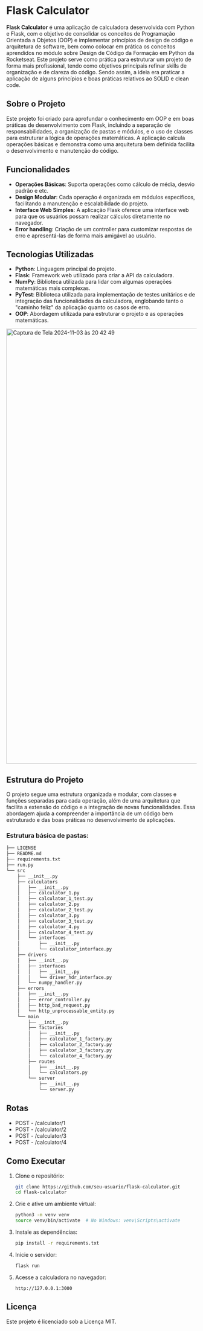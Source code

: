 # Flask Calculator

**Flask Calculator** é uma aplicação de calculadora desenvolvida com Python e Flask, com o objetivo de consolidar os conceitos de Programação Orientada a Objetos (OOP) e implementar princípios de design de código e arquitetura de software, bem como colocar em prática os conceitos aprendidos no módulo sobre Design de Código da Formação em Python da Rocketseat. Este projeto serve como prática para estruturar um projeto de forma mais profissional, tendo como objetivos principais refinar skills de organização e de clareza do código.
Sendo assim, a ideia era praticar a aplicação de alguns princípios e boas práticas relativos ao SOLID e clean code.

## Sobre o Projeto

Este projeto foi criado para aprofundar o conhecimento em OOP e em boas práticas de desenvolvimento com Flask, incluindo a separação de responsabilidades, a organização de pastas e módulos, e o uso de classes para estruturar a lógica de operações matemáticas. A aplicação calcula operações básicas e demonstra como uma arquitetura bem definida facilita o desenvolvimento e manutenção do código. 

## Funcionalidades

- **Operações Básicas**: Suporta operações como cálculo de média, desvio padrão e etc.
- **Design Modular**: Cada operação é organizada em módulos específicos, facilitando a manutenção e escalabilidade do projeto.
- **Interface Web Simples**: A aplicação Flask oferece uma interface web para que os usuários possam realizar cálculos diretamente no navegador.
- **Error handling**: Criação de um controller para customizar respostas de erro e apresentá-las de forma mais amigável ao usuário.

## Tecnologias Utilizadas

- **Python**: Linguagem principal do projeto.
- **Flask**: Framework web utilizado para criar a API da calculadora.
- **NumPy**: Biblioteca utilizada para lidar com algumas operações matemáticas mais complexas.
- **PyTest**: Biblioteca utilizada para implementação de testes unitários e de integração das funcionalidades da calculadora, englobando tanto o "caminho feliz" da aplicação quanto os casos de erro.
- **OOP**: Abordagem utilizada para estruturar o projeto e as operações matemáticas.

<img width="1153" alt="Captura de Tela 2024-11-03 às 20 42 49" src="https://github.com/user-attachments/assets/bcf4831a-08aa-4d50-9c46-6e54d968e014">


## Estrutura do Projeto

O projeto segue uma estrutura organizada e modular, com classes e funções separadas para cada operação, além de uma arquitetura que facilita a extensão do código e a integração de novas funcionalidades. Essa abordagem ajuda a compreender a importância de um código bem estruturado e das boas práticas no desenvolvimento de aplicações.

### Estrutura básica de pastas:
```bash
├── LICENSE
├── README.md
├── requirements.txt
├── run.py
└── src
    ├── __init__.py
    ├── calculators
    │   ├── __init__.py
    │   ├── calculator_1.py
    │   ├── calculator_1_test.py
    │   ├── calculator_2.py
    │   ├── calculator_2_test.py
    │   ├── calculator_3.py
    │   ├── calculator_3_test.py
    │   ├── calculator_4.py
    │   ├── calculator_4_test.py
    │   └── interfaces
    │       ├── __init__.py
    │       └── calculator_interface.py
    ├── drivers
    │   ├── __init__.py
    │   ├── interfaces
    │   │   ├── __init__.py
    │   │   └── driver_hdr_interface.py
    │   └── numpy_handler.py
    ├── errors
    │   ├── __init__.py
    │   ├── error_controller.py
    │   ├── http_bad_request.py
    │   └── http_unprocessable_entity.py
    └── main
        ├── __init__.py
        ├── factories
        │   ├── __init__.py
        │   ├── calculator_1_factory.py
        │   ├── calculator_2_factory.py
        │   ├── calculator_3_factory.py
        │   └── calculator_4_factory.py
        ├── routes
        │   ├── __init__.py
        │   └── calculators.py
        └── server
            ├── __init__.py
            └── server.py
```

## Rotas
- POST - /calculator/1 
- POST - /calculator/2
- POST - /calculator/3
- POST - /calculator/4

## Como Executar

1. Clone o repositório:
    ```bash
    git clone https://github.com/seu-usuario/flask-calculator.git
    cd flask-calculator
    ```

2. Crie e ative um ambiente virtual:
    ```bash
    python3 -m venv venv
    source venv/bin/activate  # No Windows: venv\Scripts\activate
    ```

3. Instale as dependências:
    ```bash
    pip install -r requirements.txt
    ```

4. Inicie o servidor:
    ```bash
    flask run
    ```

5. Acesse a calculadora no navegador:
    ```
    http://127.0.0.1:3000
    ```

## Licença

Este projeto é licenciado sob a Licença MIT.
